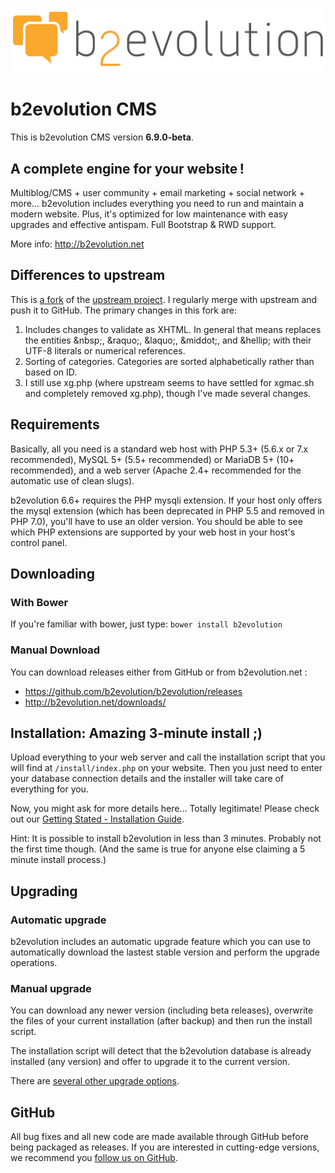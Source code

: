 ![b2evolution CMS](media/shared/global/logos/b2evolution_1016x208_wbg.png)

# b2evolution CMS

This is b2evolution CMS version **6.9.0-beta**.

## A complete engine for your website !

Multiblog/CMS + user community + email marketing + social network + more...
b2evolution includes everything you need to run and maintain a modern website.
Plus, it's optimized for low maintenance with easy upgrades and effective antispam. Full Bootstrap & RWD support.

More info: http://b2evolution.net

## Differences to upstream

This is [a fork](https://github.com/keithbowes/b2evolution) of the [upstream project](https://github.com/b2evolution/b2evolution).  I regularly merge with upstream and push it to GitHub.  The primary changes in this fork are:

1.  Includes changes to validate as XHTML.  In general that means replaces the entities &amp;nbsp;, &amp;raquo;, &amp;laquo;, &amp;middot;, and &amp;hellip; with their UTF-8 literals or numerical references.
1.  Sorting of categories.  Categories are sorted alphabetically rather than based on ID.
1.  I still use xg.php (where upstream seems to have settled for xgmac.sh and completely removed xg.php), though I've made several changes.

## Requirements

Basically, all you need is a standard web host with PHP 5.3+ (5.6.x or 7.x recommended), MySQL 5+ (5.5+ recommended) or MariaDB 5+ (10+ recommended), and a web server (Apache 2.4+ recommended for the automatic use of clean slugs).

b2evolution 6.6+ requires the PHP mysqli extension.  If your host only offers the mysql extension (which has been deprecated in PHP 5.5 and removed in PHP 7.0), you'll have to use an older version.  You should be able to see which PHP extensions are supported by your web host in your host's control panel.

## Downloading

### With Bower

If you're familiar with bower, just type: `bower install b2evolution`

### Manual Download

You can download releases either from GitHub or from b2evolution.net :

- https://github.com/b2evolution/b2evolution/releases
- http://b2evolution.net/downloads/

## Installation: Amazing 3-minute install ;)

Upload everything to your web server and call the installation script that you will find at `/install/index.php` on your website. Then you just need to enter your database connection details and the installer will take care of everything for you.

Now, you might ask for more details here... Totally legitimate! Please check out our [Getting Stated - Installation Guide](http://b2evolution.net/man/getting-started).

Hint: It is possible to install b2evolution in less than 3 minutes. Probably not the first time though. (And the same is true for anyone else claiming a 5 minute install process.)

## Upgrading

### Automatic upgrade

b2evolution includes an automatic upgrade feature which you can use to automatically download the lastest stable version and perform the upgrade operations.

### Manual upgrade

You can download any newer version (including beta releases), overwrite the files of your current installation (after backup) and then run the install script.

The installation script will detect that the b2evolution database is already installed (any version) and offer to upgrade it to the current version.

There are [several other upgrade options](http://b2evolution.net/man/upgrading).

## GitHub

All bug fixes and all new code are made available through GitHub before being packaged as releases. If you are interested in cutting-edge versions, we recommend you [follow us on GitHub](https://github.com/b2evolution/b2evolution).
